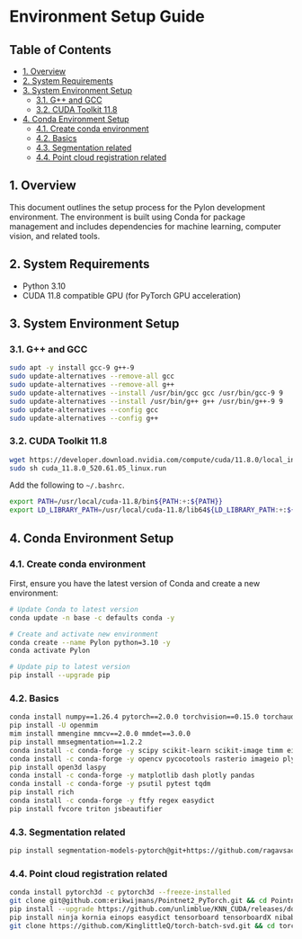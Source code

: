 # Environment Setup Guide <!-- omit in toc -->

## Table of Contents <!-- omit in toc -->

- [1. Overview](#1-overview)
- [2. System Requirements](#2-system-requirements)
- [3. System Environment Setup](#3-system-environment-setup)
  - [3.1. G++ and GCC](#31-g-and-gcc)
  - [3.2. CUDA Toolkit 11.8](#32-cuda-toolkit-118)
- [4. Conda Environment Setup](#4-conda-environment-setup)
  - [4.1. Create conda environment](#41-create-conda-environment)
  - [4.2. Basics](#42-basics)
  - [4.3. Segmentation related](#43-segmentation-related)
  - [4.4. Point cloud registration related](#44-point-cloud-registration-related)

## 1. Overview

This document outlines the setup process for the Pylon development environment. The environment is built using Conda for package management and includes dependencies for machine learning, computer vision, and related tools.

## 2. System Requirements

- Python 3.10
- CUDA 11.8 compatible GPU (for PyTorch GPU acceleration)

## 3. System Environment Setup

### 3.1. G++ and GCC

```bash
sudo apt -y install gcc-9 g++-9
sudo update-alternatives --remove-all gcc
sudo update-alternatives --remove-all g++
sudo update-alternatives --install /usr/bin/gcc gcc /usr/bin/gcc-9 9
sudo update-alternatives --install /usr/bin/g++ g++ /usr/bin/g++-9 9
sudo update-alternatives --config gcc
sudo update-alternatives --config g++
```

### 3.2. CUDA Toolkit 11.8

```bash
wget https://developer.download.nvidia.com/compute/cuda/11.8.0/local_installers/cuda_11.8.0_520.61.05_linux.run
sudo sh cuda_11.8.0_520.61.05_linux.run
```

Add the following to `~/.bashrc`.
```bash
export PATH=/usr/local/cuda-11.8/bin${PATH:+:${PATH}}
export LD_LIBRARY_PATH=/usr/local/cuda-11.8/lib64${LD_LIBRARY_PATH:+:${LD_LIBRARY_PATH}}
```

## 4. Conda Environment Setup

### 4.1. Create conda environment

First, ensure you have the latest version of Conda and create a new environment:
```bash
# Update Conda to latest version
conda update -n base -c defaults conda -y

# Create and activate new environment
conda create --name Pylon python=3.10 -y
conda activate Pylon

# Update pip to latest version
pip install --upgrade pip
```

### 4.2. Basics

```bash
conda install numpy==1.26.4 pytorch==2.0.0 torchvision==0.15.0 torchaudio==2.0.0 pytorch-cuda=11.8 -c pytorch -c nvidia -y
pip install -U openmim
mim install mmengine mmcv==2.0.0 mmdet==3.0.0
pip install mmsegmentation==1.2.2
conda install -c conda-forge -y scipy scikit-learn scikit-image timm einops
conda install -c conda-forge -y opencv pycocotools rasterio imageio plyfile
pip install open3d laspy
conda install -c conda-forge -y matplotlib dash plotly pandas
conda install -c conda-forge -y psutil pytest tqdm
pip install rich
conda install -c conda-forge -y ftfy regex easydict
pip install fvcore triton jsbeautifier
```

### 4.3. Segmentation related

```bash
pip install segmentation-models-pytorch@git+https://github.com/ragavsachdeva/segmentation_models.pytorch.git@2cde92e776b0a074d5e2f4f6a50c68754f948015
```

### 4.4. Point cloud registration related

```bash
conda install pytorch3d -c pytorch3d --freeze-installed
git clone git@github.com:erikwijmans/Pointnet2_PyTorch.git && cd Pointnet2_PyTorch && pip install pointnet2_ops_lib/. && cd ..
pip install --upgrade https://github.com/unlimblue/KNN_CUDA/releases/download/0.2/KNN_CUDA-0.2-py3-none-any.whl
pip install ninja kornia einops easydict tensorboard tensorboardX nibabel
git clone https://github.com/KinglittleQ/torch-batch-svd.git && cd torch-batch-svd && python setup.py install && cd ..
```
